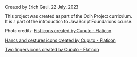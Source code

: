 Created by Erich Gaul.
22 July, 2023

This project was created as part of the Odin Project curriculum.  
It is a part of the introduction to JavaScript Foundations course.

Photo credits:
<a href="https://www.flaticon.com/free-icons/fist" title="fist icons">Fist icons created by Cuputo - Flaticon</a>

<a href="https://www.flaticon.com/free-icons/hands-and-gestures" title="hands and gestures icons">Hands and gestures icons created by Cuputo - Flaticon</a>

<a href="https://www.flaticon.com/free-icons/two-fingers" title="two fingers icons">Two fingers icons created by Cuputo - Flaticon</a>

